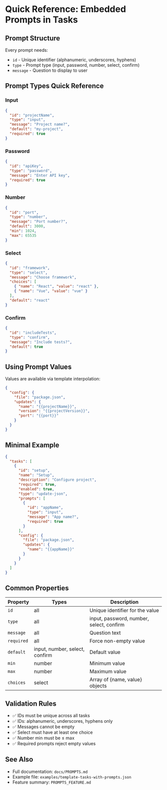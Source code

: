 # Quick Reference: Embedded Prompts in Tasks

## Prompt Structure

Every prompt needs:

- `id` - Unique identifier (alphanumeric, underscores, hyphens)
- `type` - Prompt type (input, password, number, select, confirm)
- `message` - Question to display to user

## Prompt Types Quick Reference

### Input

```json
{
  "id": "projectName",
  "type": "input",
  "message": "Project name?",
  "default": "my-project",
  "required": true
}
```

### Password

```json
{
  "id": "apiKey",
  "type": "password",
  "message": "Enter API key",
  "required": true
}
```

### Number

```json
{
  "id": "port",
  "type": "number",
  "message": "Port number?",
  "default": 3000,
  "min": 1024,
  "max": 65535
}
```

### Select

```json
{
  "id": "framework",
  "type": "select",
  "message": "Choose framework",
  "choices": [
    { "name": "React", "value": "react" },
    { "name": "Vue", "value": "vue" }
  ],
  "default": "react"
}
```

### Confirm

```json
{
  "id": "includeTests",
  "type": "confirm",
  "message": "Include tests?",
  "default": true
}
```

## Using Prompt Values

Values are available via template interpolation:

```json
{
  "config": {
    "file": "package.json",
    "updates": {
      "name": "{{projectName}}",
      "version": "{{projectVersion}}",
      "port": "{{port}}"
    }
  }
}
```

## Minimal Example

```json
{
  "tasks": [
    {
      "id": "setup",
      "name": "Setup",
      "description": "Configure project",
      "required": true,
      "enabled": true,
      "type": "update-json",
      "prompts": [
        {
          "id": "appName",
          "type": "input",
          "message": "App name?",
          "required": true
        }
      ],
      "config": {
        "file": "package.json",
        "updates": {
          "name": "{{appName}}"
        }
      }
    }
  ]
}
```

## Common Properties

| Property   | Types                          | Description                              |
| ---------- | ------------------------------ | ---------------------------------------- |
| `id`       | all                            | Unique identifier for the value          |
| `type`     | all                            | input, password, number, select, confirm |
| `message`  | all                            | Question text                            |
| `required` | all                            | Force non-empty value                    |
| `default`  | input, number, select, confirm | Default value                            |
| `min`      | number                         | Minimum value                            |
| `max`      | number                         | Maximum value                            |
| `choices`  | select                         | Array of {name, value} objects           |

## Validation Rules

- ✅ IDs must be unique across all tasks
- ✅ IDs: alphanumeric, underscores, hyphens only
- ✅ Messages cannot be empty
- ✅ Select must have at least one choice
- ✅ Number min must be ≤ max
- ✅ Required prompts reject empty values

## See Also

- Full documentation: `docs/PROMPTS.md`
- Example file: `examples/template-tasks-with-prompts.json`
- Feature summary: `PROMPTS_FEATURE.md`
